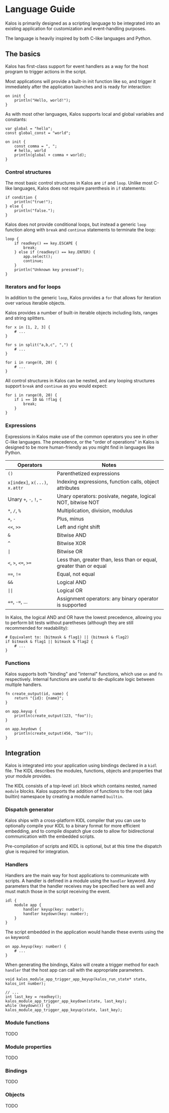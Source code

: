 # Language Guide

Kalos is primarily designed as a scripting language to be integrated into an existing application
for customization and event-handling purposes.

The language is heavily inspired by both C-like languages and Python. 

## The basics

Kalos has first-class support for event handlers as a way for the host program to trigger actions
in the script.

Most applications will provide a built-in init function like so, and trigger it immediately after
the application launches and is ready for interaction:

```
on init {
    println("Hello, world!");
}
```

As with most other languages, Kalos supports local and global variables and constants:

```
var global = "hello";
const global_const = "world";

on init {
    const comma = ", ";
    # hello, world
    println(global + comma + world);
}
```

### Control structures

The most basic control structures in Kalos are `if` and `loop`. Unlike most C-like languages,
Kalos does not require parenthesis in `if` statements:

```
if condition {
    println("true!");
} else {
    println("false.");
}
```

Kalos does not provide conditional loops, but instead a generic `loop` function along with `break`
and `continue` statements to terminate the loop:

```
loop {
    if readkey() == key.ESCAPE {
        break;
    } else if (readkey() == key.ENTER) {
        app.select();
        continue;
    }
    println("Unknown key pressed");
}
```

### Iterators and for loops

In addition to the generic `loop`, Kalos provides a `for` that allows for iteration over various iterable
objects.

Kalos provides a number of built-in iterable objects including lists, ranges and string splitters.

```
for x in [1, 2, 3] {
    # ...
}
```

```
for s in split("a,b,c", ",") {
    # ...
}
```

```
for i in range(0, 20) {
    # ...
}
```

All control structures in Kalos can be nested, and any looping structures support `break` and `continue`
as you would expect:

```
for i in range(0, 20) {
    if i == 10 && !flag {
        break;
    }
}
```

### Expressions

Expressions in Kalos make use of the common operators you see in other C-like languages. The precedence, or
the "order of operations" in Kalos is designed to be more human-friendly as you might find in languages like
Python.

| Operators | Notes |
|-----------|-------|
| `()`      | Parenthetized expressions |
| `x[index]`, `x(...)`, `x.attr` | Indexing expressions, function calls, object attributes |
| Unary `+`, `-`, `!`, `~` | Unary operators: posivate, negate, logical NOT, bitwise NOT |
| `*`, `/`, `%` | Multiplication, division, modulus |
| `+`, `-` | Plus, minus |
| `<<`, `>>` | Left and right shift |
| `&` | Bitwise AND |
| `^` | Bitwise XOR |
| `\|` | Bitwise OR |
| `<`, `>`, `<=`, `>=` | Less than, greater than, less than or equal, greater than or equal |
| `==`, `!=` | Equal, not equal |
| `&&` | Logical AND |
| `\|\|` | Logical OR |
| `+=`, `-=`, ... | Assignment operators: any binary operator is supported |

In Kalos, the logical AND and OR have the lowest precedence, allowing you to perform bit tests
without paretheses (although they are still recommended for readability):

```
# Equivalent to: (bitmask & flag1) || (bitmask & flag2)
if bitmask & flag1 || bitmask & flag2 {
    # ...
}
```

### Functions

Kalos supports both "binding" and "internal" functions, which use `on` and `fn` respectively. Internal
functions are useful to de-duplicate logic between multiple handlers.

```
fn create_output(id, name) {
    return "{id}: {name}";
}

on app.keyup {
    println(create_output(123, "foo"));
}

on app.keydown {
    println(create_output(456, "bar"));
}
```

## Integration

Kalos is integrated into your application using bindings declared in a `kidl` file. The KIDL describes the
modules, functions, objects and properties that your module provides.

The KIDL consists of a top-level `idl` block which contains nested, named `module` blocks. Kalos supports the
addition of functions to the root (aka builtin) namespace by creating a module named `builtin`.

### Dispatch generator

Kalos ships with a cross-platform KIDL compiler that you can use to optionally compile your KIDL to a binary format for
more efficient embedding, and to compile dispatch glue code to allow for bidirectional communication with the
embedded scripts.

Pre-compilation of scripts and KIDL is optional, but at this time the dispatch glue is required for integration.

### Handlers

Handlers are the main way for host applications to communicate with scripts. A handler is defined in a module using
the `handler` keyword. Any parameters that the handler receives may be specified here as well and must match those
in the script receiving the event.

```
idl {
    module app {
        handler keyup(key: number);
        handler keydown(key: number);
    }
}
```

The script embedded in the application would handle these events using the `on` keyword:

```
on app.keyup(key: number) {
    # ...
}
```

When generating the bindings, Kalos will create a trigger method for each `handler` that the host app 
can call with the appropriate parameters.

```
void kalos_module_app_trigger_app_keyup(kalos_run_state* state, kalos_int number);

// ...
int last_key = readkey();
kalos_module_app_trigger_app_keydown(state, last_key);
while (keydown()) {}
kalos_module_app_trigger_app_keyup(state, last_key);
```

### Module functions

TODO

### Module properties

TODO

### Bindings

TODO

### Objects

TODO
